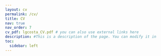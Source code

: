 ```yaml
---
layout: cv
permalink: /cv/
title: CV
nav: true
nav_order: 7
cv_pdf: lgcosta_CV.pdf # you can also use external links here
description: #This is a description of the page. You can modify it in '_pages/cv.md'. You can also change or remove the top pdf download button.
toc:
  sidebar: left
---
```

